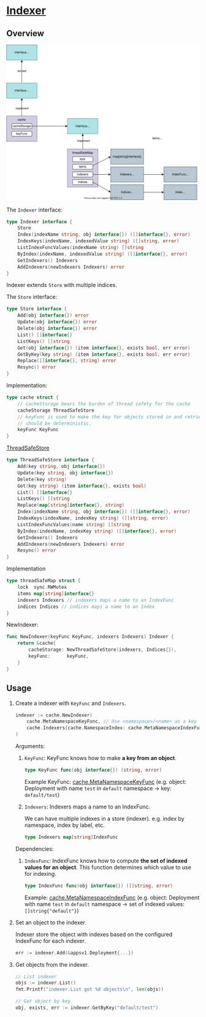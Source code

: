 # [Indexer](https://pkg.go.dev/k8s.io/client-go/tools/cache#Indexer)

## Overview

![](indexer.drawio.svg)

The `Indexer` interface:

```go
type Indexer interface {
	Store
	Index(indexName string, obj interface{}) ([]interface{}, error)
	IndexKeys(indexName, indexedValue string) ([]string, error)
	ListIndexFuncValues(indexName string) []string
	ByIndex(indexName, indexedValue string) ([]interface{}, error)
	GetIndexers() Indexers
	AddIndexers(newIndexers Indexers) error
}
```

Indexer extends `Store` with multiple indices.

The `Store` interface:

```go
type Store interface {
	Add(obj interface{}) error
	Update(obj interface{}) error
	Delete(obj interface{}) error
	List() []interface{}
	ListKeys() []string
	Get(obj interface{}) (item interface{}, exists bool, err error)
	GetByKey(key string) (item interface{}, exists bool, err error)
	Replace([]interface{}, string) error
	Resync() error
}
```

Implementation:

```go
type cache struct {
	// cacheStorage bears the burden of thread safety for the cache
	cacheStorage ThreadSafeStore
	// keyFunc is used to make the key for objects stored in and retrieved from items, and
	// should be deterministic.
	keyFunc KeyFunc
}
```

[ThreadSafeStore](https://pkg.go.dev/k8s.io/client-go@v0.24.3/tools/cache#ThreadSafeStore)

```go
type ThreadSafeStore interface {
	Add(key string, obj interface{})
	Update(key string, obj interface{})
	Delete(key string)
	Get(key string) (item interface{}, exists bool)
	List() []interface{}
	ListKeys() []string
	Replace(map[string]interface{}, string)
	Index(indexName string, obj interface{}) ([]interface{}, error)
	IndexKeys(indexName, indexKey string) ([]string, error)
	ListIndexFuncValues(name string) []string
	ByIndex(indexName, indexKey string) ([]interface{}, error)
	GetIndexers() Indexers
	AddIndexers(newIndexers Indexers) error
	Resync() error
}
```

Implementation
```go
type threadSafeMap struct {
	lock  sync.RWMutex
	items map[string]interface{}
	indexers Indexers // indexers maps a name to an IndexFunc
	indices Indices // indices maps a name to an Index
}
```

NewIndexer:

```go
func NewIndexer(keyFunc KeyFunc, indexers Indexers) Indexer {
	return &cache{
		cacheStorage: NewThreadSafeStore(indexers, Indices{}),
		keyFunc:      keyFunc,
	}
}
```

## Usage

1. Create a indexer with `KeyFunc` and `Indexers`.

    ```go
	indexer := cache.NewIndexer(
		cache.MetaNamespaceKeyFunc, // Use <namespace>/<name> as a key if <namespace> exists, otherwise <name>
		cache.Indexers{cache.NamespaceIndex: cache.MetaNamespaceIndexFunc}, // default index function that indexes based on an object's namespace
	)
    ```

    Arguments:
    1. `KeyFunc`: KeyFunc knows how to make **a key from an object**.

        ```go
        type KeyFunc func(obj interface{}) (string, error)
        ```

        Example KeyFunc: [cache.MetaNamespaceKeyFunc](https://pkg.go.dev/k8s.io/client-go/tools/cache#MetaNamespaceKeyFunc) (e.g. object: Deployment with name `test` in `default` namespace -> key: `default/test`)

    1. `Indexers`: Indexers maps a name to an IndexFunc.

        We can have multiple indexes in a store (indexer). e.g. index by namespace, index by label, etc.

        ```go
        type Indexers map[string]IndexFunc
        ```

    Dependencies:
    1. `IndexFunc`: IndexFunc knows how to compute **the set of indexed values for an object**. This function determines which value to use for indexing.

        ```go
        type IndexFunc func(obj interface{}) ([]string, error)
        ```

        Example: [cache.MetaNamespaceIndexFunc](https://pkg.go.dev/k8s.io/client-go/tools/cache#MetaNamespaceIndexFunc) (e.g. object: Deployment with name `test` in `default` namespace -> set of indexed values: `[]string{"default"}`)

1. Set an object to the indexer.

    Indexer store the object with indexes based on the configured IndexFunc for each indexer.

    ```go
    err := indexer.Add(&appsv1.Deployment{...})
    ```

1. Get objects from the indexer.

    ```go
    // List indexer
	objs := indexer.List()
	fmt.Printf("indexer.List got %d objects\n", len(objs))
    ```

    ```go
	// Get object by key
	obj, exists, err := indexer.GetByKey("default/test")
    ```
